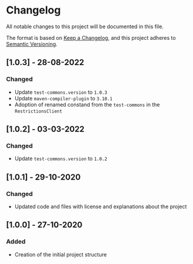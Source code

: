 # Changelog
All notable changes to this project will be documented in this file.

The format is based on [Keep a Changelog](https://keepachangelog.com/en/1.0.0/),
and this project adheres to [Semantic Versioning](https://semver.org/spec/v2.0.0.html).

## [1.0.3] - 28-08-2022

### Changed
- Update `test-commons.version` to `1.0.3`
- Update `maven-compiler-plugin` to `3.10.1`
- Adoption of renamed constand from the `test-commons` in the `RestrictionsClient`

## [1.0.2] - 03-03-2022

### Changed
- Update `test-commons.version` to `1.0.2`

## [1.0.1] - 29-10-2020

### Changed
- Updated code and files with license and explanations about the project

## [1.0.0] - 27-10-2020

### Added
- Creation of the initial project structure